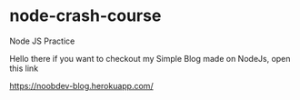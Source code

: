 # node-crash-course
Node JS Practice

Hello there if you want to checkout my Simple Blog made on NodeJs,
open this link

https://noobdev-blog.herokuapp.com/
